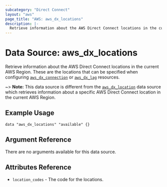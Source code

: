 ```yaml
---
subcategory: "Direct Connect"
layout: "aws"
page_title: "AWS: aws_dx_locations"
description: |-
  Retrieve information about the AWS Direct Connect locations in the current AWS Region.
---
```


# Data Source: aws_dx_locations

Retrieve information about the AWS Direct Connect locations in the current AWS Region.
These are the locations that can be specified when configuring [`aws_dx_connection`](/docs/providers/aws/r/directconnect_connection.html) or [`aws_dx_lag`](/docs/providers/aws/r/dx_lag.html) resources.

~> **Note:** This data source is different from the [`aws_dx_location`](/docs/providers/aws/d/dx_location.html) data source which retrieves information about a specific AWS Direct Connect location in the current AWS Region.

## Example Usage

```hcl
data "aws_dx_locations" "available" {}
```

## Argument Reference

There are no arguments available for this data source.

## Attributes Reference

* `location_codes` - The code for the locations.
